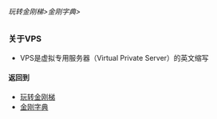 ###### 玩转金刚梯>金刚字典>

### 关于VPS
- VPS是虚拟专用服务器（Virtual Private Server）的英文缩写


#### 返回到
- [玩转金刚梯](https://github.com/a2zitpro/web/blob/master/LadderFree/A.md)
- [金刚字典](https://github.com/a2zitpro/web/blob/master/LadderFree/kkDictionary/KKDictionary.md)
